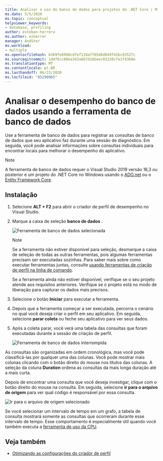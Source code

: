```yaml
---
title: Analisar o uso do banco de dados para projetos do .NET Core | Microsoft Docs
ms.date: 5/5/2020
ms.topic: conceptual
helpviewer_keywords:
- database, profiling
author: esteban-herrera
ms.author: esherrer
manager: AndSter
ms.workload:
- multiple
ms.openlocfilehash: b369fe6998cd7ef134af765d6d849f41bc93527c
ms.sourcegitcommit: 1d4f6cc80ea343a667d16beec03220cfe1f43b8e
ms.translationtype: MT
ms.contentlocale: pt-BR
ms.lasthandoff: 06/23/2020
ms.locfileid: "85290065"
---
```

# <a name="analyze-database-performance-using-the-database-tool"></a>Analisar o desempenho do banco de dados usando a ferramenta de banco de dados

Use a ferramenta de banco de dados para registrar as consultas de banco de dados que seu aplicativo faz durante uma sessão de diagnóstico. Em seguida, você pode analisar informações sobre consultas individuais para encontrar locais para melhorar o desempenho do aplicativo.

> [!NOTE]
> A ferramenta de banco de dados requer o Visual Studio 2019 versão 16,3 ou posterior e um projeto do .NET Core no Windows usando o [ADO.net]( https://docs.microsoft.com/dotnet/framework/data/adonet/ado-net-overview) ou o [Entity Framework Core](https://docs.microsoft.com/ef/core/).

## <a name="setup"></a>Instalação

1. Selecione **ALT + F2** para abrir o criador de perfil de desempenho no Visual Studio.

1. Marque a caixa de seleção **banco de dados** .

   ![Ferramenta de banco de dados selecionada](./media/db-launch.png "Ferramenta de banco de dados selecionada")

   > [!NOTE]
   > Se a ferramenta não estiver disponível para seleção, desmarque a caixa de seleção de todas as outras ferramentas, pois algumas ferramentas precisam ser executadas sozinhas. Para saber mais sobre como executar ferramentas juntas, consulte [usando ferramentas de criação de perfil na linha de comando](../profiling/using-the-profiling-tools-from-the-command-line.md).
   >
   > Se a ferramenta ainda não estiver disponível, verifique se o seu projeto atende aos requisitos anteriores. Verifique se o projeto está no modo de liberação para capturar os dados mais precisos.

1. Selecione o botão **Iniciar** para executar a ferramenta.

1. Depois que a ferramenta começar a ser executada, percorra o cenário no qual você deseja criar o perfil em seu aplicativo. Em seguida, selecione **parar coleta** ou feche seu aplicativo para ver seus dados.

1. Após a coleta parar, você verá uma tabela das consultas que foram executadas durante a sessão de criação de perfil.

   ![Ferramenta de banco de dados interrompida](./media/db-after.png "Ferramenta de banco de dados interrompida")

As consultas são organizadas em ordem cronológica, mas você pode classificá-las por qualquer uma das colunas. Você pode mostrar mais colunas clicando com o botão direito do mouse nos títulos das colunas. A seleção da coluna **Duration** ordena as consultas da mais longa duração até a mais curta.

Depois de encontrar uma consulta que você deseja investigar, clique com o botão direito do mouse na consulta. Em seguida, selecione **ir para o arquivo de origem** para ver qual código é responsável por essa consulta.

![Ir para o arquivo de origem selecionado](./media/db-gotosource.png "Ir para o arquivo de origem selecionado")

Se você selecionar um intervalo de tempo em um grafo, a tabela de consulta mostrará somente as consultas que ocorreram durante esse intervalo de tempo. Esse comportamento é especialmente útil quando você também executa a [ferramenta de uso da CPU](https://docs.microsoft.com/visualstudio/profiling/cpu-usage?view=vs-2019).

## <a name="see-also"></a>Veja também

- [Otimizando as configurações do criador de perfil](../profiling/optimize-profiler-settings.md)
